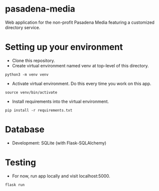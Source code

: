 # pasadena-media
Web application for the non-profit Pasadena Media featuring a customized directory service.

# Setting up your environment
- Clone this repository. 
- Create virtual environment named venv at top-level of this directory.
```
python3 -m venv venv
```
- Activate virtual environment. Do this every time you work on this app. 
```
source venv/bin/activate
```
- Install requirements into the virtual environment.
```
pip install -r requirements.txt
```

# Database
- Development: SQLite (with Flask-SQLAlchemy)

# Testing
- For now, run app locally and visit localhost:5000.
```
flask run
```

